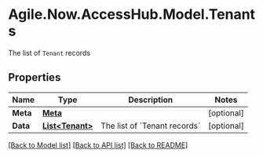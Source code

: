 # Agile.Now.AccessHub.Model.Tenants
The list of `Tenant` records

## Properties

Name | Type | Description | Notes
------------ | ------------- | ------------- | -------------
**Meta** | [**Meta**](Meta.md) |  | [optional] 
**Data** | [**List&lt;Tenant&gt;**](Tenant.md) | The list of &#x60;Tenant records&#x60; | [optional] 
[[Back to Model list]](../README.md#documentation-for-models) [[Back to API list]](../README.md#documentation-for-api-endpoints) [[Back to README]](../README.md)

